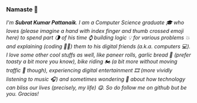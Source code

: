 ### Namaste 🙏

*I'm **Subrat Kumar Pattanaik**. I am a Computer Science graduate 🎓 who loves (please imagine a hand with index finger and thumb crossed emoji here) to spend part 🌗 of his time ⌚ building logic 💡 for various problems 💥 and explaining (coding 👨‍💻) them to his digital friends (a.k.a. computers 💻). I love some other cool stuffs as well, like paneer rolls, garlic bread 🍞 (prefer toasty a bit more you know), bike riding 🏍 (a bit more without moving traffic 🚦 though), experiencing digital entertainment 🎞 (more vividly listening to music 🎧) and sometimes wondering 💭 about how technology can bliss our lives (precisely, my life) 😋. So do follow me on github but be you. Gracias!*

<!--
**su-brat/su-brat** is a ✨ _special_ ✨ repository because its `README.md` (this file) appears on your GitHub profile.

Here are some ideas to get you started:

- 🔭 I’m currently working on ...
- 🌱 I’m currently learning ...
- 👯 I’m looking to collaborate on ...
- 🤔 I’m looking for help with ...
- 💬 Ask me about ...
- 📫 How to reach me: ...
- 😄 Pronouns: ...
- ⚡ Fun fact: ...
-->
